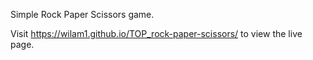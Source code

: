 Simple Rock Paper Scissors game.

Visit https://wilam1.github.io/TOP_rock-paper-scissors/ to view the live page.